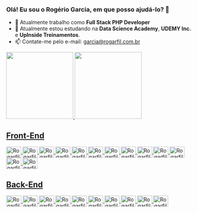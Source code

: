 ### Olá! Eu sou o Rogério Garcia, em que posso ajudá-lo?  👋

<!--
**rogarfil/rogarfil** is a ✨ _special_ ✨ repository because its `README.md` (this file) appears on your GitHub profile.

Here are some ideas to get you started:

- 🔭 I’m currently working on ...
- 🌱 I’m currently learning ...
- 👯 I’m looking to collaborate on ...
- 🤔 I’m looking for help with ...
- 💬 Ask me about ...
- 📫 How to reach me: ...
- 😄 Pronouns: ...
- ⚡ Fun fact: ...
-->

- 🔭 Atualmente trabalho como <b>Full Stack PHP Developer</b>
- 🌱 Atualmente estou estudando na <b>Data Science Academy</b>, <b>UDEMY Inc.</b> e <b>UpInside Treinamentos</b>.
- 📫 Contate-me pelo e-mail: garcia@rogarfil.com.br

<div>
  <a href="https://www.rogarfil.com.br" target="_blank">
  <img height="180em" src="https://github-readme-stats.vercel.app/api?username=rogarfil&show_icons=true&theme=tokyonight&include_all_commits=true&count_private=true"/>
  <img height="180em" src="https://github-readme-stats.vercel.app/api/top-langs/?username=rogarfil&layout=compact&langs_count=16&theme=tokyonight"/>
</div>

<div style="display: inline_block">
  <h2>Front-End</h2>
  <img align="center" alt="Rogarfil-Apache" height="30" width="40" src="https://cdn.jsdelivr.net/gh/devicons/devicon/icons/html5/html5-original.svg" />
  <img align="center" alt="Rogarfil-CSS3" height="30" width="40" src="https://cdn.jsdelivr.net/gh/devicons/devicon/icons/css3/css3-original.svg" />
  <img align="center" alt="Rogarfil-CSS3" height="30" width="40" src="https://cdn.jsdelivr.net/gh/devicons/devicon/icons/sass/sass-original.svg" />
  <img align="center" alt="Rogarfil-Chrome" height="30" width="40" src="https://cdn.jsdelivr.net/gh/devicons/devicon/icons/javascript/javascript-original.svg" />
  <img align="center" alt="Rogarfil-Composer" height="30" width="40" src="https://cdn.jsdelivr.net/gh/devicons/devicon/icons/vuejs/vuejs-original.svg" />
  <img align="center" alt="Rogarfil-DJango" height="30" width="40" src="https://cdn.jsdelivr.net/gh/devicons/devicon/icons/nodejs/nodejs-original.svg" />
  <img align="center" alt="Rogarfil-Docker" height="30" width="40" src="https://cdn.jsdelivr.net/gh/devicons/devicon/icons/jquery/jquery-original.svg" />
  <img align="center" alt="Rogarfil-Bootstrap" height="30" width="40" src="https://cdn.jsdelivr.net/gh/devicons/devicon/icons/bootstrap/bootstrap-original.svg" />
  <img align="center" alt="Rogarfil-Docker" height="30" width="40" src="https://cdn.jsdelivr.net/gh/devicons/devicon/icons/git/git-original.svg" />
  <img align="center" alt="Rogarfil-Chrome" height="30" width="40" src="https://cdn.jsdelivr.net/gh/devicons/devicon/icons/chrome/chrome-original.svg" />
  <img align="center" alt="Rogarfil-Chrome" height="30" width="40" src="https://cdn.jsdelivr.net/gh/devicons/devicon/icons/firefox/firefox-original.svg" />
  <img align="center" alt="Rogarfil-Chrome" height="30" width="40" src="https://cdn.jsdelivr.net/gh/devicons/devicon/icons/opera/opera-original.svg" />
  <img align="center" alt="Rogarfil-Chrome" height="30" width="40" src="https://cdn.jsdelivr.net/gh/devicons/devicon/icons/safari/safari-original.svg" />
  <h2>Back-End</h2>
  <img align="center" alt="Rogarfil-Bootstrap" height="30" width="40" src="https://cdn.jsdelivr.net/gh/devicons/devicon/icons/php/php-original.svg" />
  <img align="center" alt="Rogarfil-DJango" height="30" width="40" src="https://cdn.jsdelivr.net/gh/devicons/devicon/icons/python/python-original.svg" />
  <img align="center" alt="Rogarfil-Apache" height="30" width="40" src="https://cdn.jsdelivr.net/gh/devicons/devicon/icons/apache/apache-original.svg" />
  <img align="center" alt="Rogarfil-DJango" height="30" width="40" src="https://cdn.jsdelivr.net/gh/devicons/devicon/icons/mysql/mysql-original.svg" />
  <img align="center" alt="Rogarfil-Chrome" height="30" width="40" src="https://cdn.jsdelivr.net/gh/devicons/devicon/icons/postgresql/postgresql-original.svg" />
  <img align="center" alt="Rogarfil-CSS3" height="30" width="40" src="https://cdn.jsdelivr.net/gh/devicons/devicon/icons/sqlite/sqlite-original.svg" />
  <img align="center" alt="Rogarfil-CSS3" height="30" width="40" src="https://cdn.jsdelivr.net/gh/devicons/devicon/icons/phpstorm/phpstorm-original.svg" />
  <img align="center" alt="Rogarfil-CSS3" height="30" width="40" src="https://cdn.jsdelivr.net/gh/devicons/devicon/icons/pycharm/pycharm-original.svg" />
  <img align="center" alt="Rogarfil-CSS3" height="30" width="40" src="https://cdn.jsdelivr.net/gh/devicons/devicon/icons/composer/composer-original.svg" />
  <img align="center" alt="Rogarfil-Docker" height="30" width="40" src="https://cdn.jsdelivr.net/gh/devicons/devicon/icons/docker/docker-original.svg" />
</div>
          
  <div style="display: inline_block">
    <a href="https://www.youtube.com/channel/UCSyj1V98-PxA9f6EH-h5gKA" target="_blank"><img href="https://img.shields.io/badge/YouTube-FF0000?style=for-the-badge&logo=youtube&logoColor=white" target="_blank"></a>
  </div>
